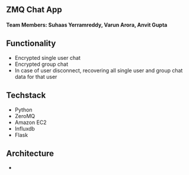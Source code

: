 ## ZMQ Chat App

#### Team Members: Suhaas Yerramreddy, Varun Arora, Anvit Gupta

## Functionality ##

* Encrypted single user chat
* Encrypted group chat
* In case of user disconnect, recovering all single user and group chat data for that user

## Techstack ##

* Python
* ZeroMQ
* Amazon EC2
* Influxdb
* Flask

## Architecture ##

* 





